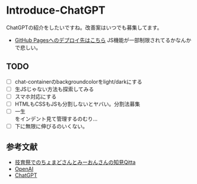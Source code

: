 # Introduce-ChatGPT

ChatGPTの紹介をしたいですね。改善案はいつでも募集してます。

- [GitHub Pagesへのデプロイ先はこちら](https://daku-on.github.io/introduce-ChatGPT/)
JS機能が一部制限されてるかなんかで悲しい。

## TODO

- [ ] chat-containerのbackgroundcolorをlight/darkにする
- [ ] 生JSじゃない方法も探索してみる
- [ ] スマホ対応にする
- [ ] HTMLもCSSもJSも分割しないとヤバい。分割法募集
- [ ] 一生<div></div>をインデント見て管理するのむり...
- [ ] 下に無限に伸びるのいくない。

## 参考文献

- [技育祭でのちょまどさんとみーおんさんの知見Qitta](https://qiita.com/chomado/items/a64d6c0ddd19718ed0ce)
- [OpenAI](https://openai.com/)
- [ChatGPT](https://chat.openai.com)